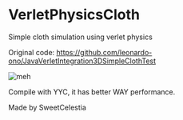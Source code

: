# VerletPhysicsCloth
Simple cloth simulation using verlet physics

Original code:
https://github.com/leonardo-ono/JavaVerletIntegration3DSimpleClothTest

![meh](https://cdn.discordapp.com/attachments/379657768136736768/422733358989049856/Cloth2.gif)

Compile with YYC, it has better WAY performance.

Made by SweetCelestia
